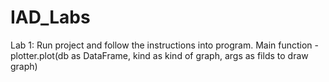 # IAD_Labs
Lab 1:
Run project and follow the instructions into program.
Main function - plotter.plot(db as DataFrame, kind as kind of graph, args as filds to draw graph)
